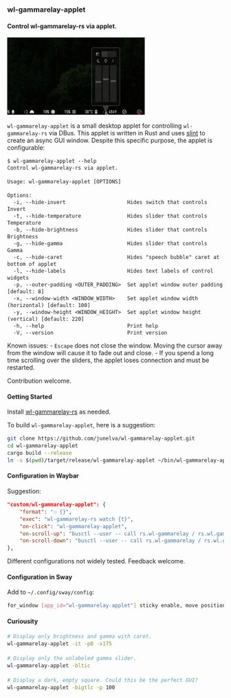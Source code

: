 ### wl-gammarelay-applet
#### Control wl-gammarelay-rs via applet.

![wl-gammarelay-applet demo](./doc/wga.gif)

`wl-gammarelay-applet` is a small desktop applet for controlling `wl-gammarelay-rs` via DBus. This applet is written in Rust and uses [slint](https://github.com/slint-ui/slint) to create an async GUI window. Despite this specific purpose, the applet is configurable:
```
$ wl-gammarelay-applet --help
Control wl-gammarelay-rs via applet.

Usage: wl-gammarelay-applet [OPTIONS]

Options:
  -i, --hide-invert                    Hides switch that controls Invert
  -t, --hide-temperature               Hides slider that controls Temperature
  -b, --hide-brightness                Hides slider that controls Brightness
  -g, --hide-gamma                     Hides slider that controls Gamma
  -c, --hide-caret                     Hides "speech bubble" caret at bottom of applet
  -l, --hide-labels                    Hides text labels of control widgets
  -p, --outer-padding <OUTER_PADDING>  Set applet window outer padding [default: 8]
  -x, --window-width <WINDOW_WIDTH>    Set applet window width (horizontal) [default: 100]
  -y, --window-height <WINDOW_HEIGHT>  Set applet window height (vertical) [default: 220]
  -h, --help                           Print help
  -V, --version                        Print version
```

Known issues:
    - `Escape` does not close the window. Moving the cursor away from the window will cause it to fade out and close.
    - If you spend a long time scrolling over the sliders, the applet loses connection and must be restarted.

Contribution welcome.

#### Getting Started
Install [wl-gammarelay-rs](https://github.com/MaxVerevkin/wl-gammarelay-rs) as needed.

To build `wl-gammarelay-applet`, here is a suggestion:
```bash
git clone https://github.com/junelva/wl-gammarelay-applet.git
cd wl-gammarelay-applet
cargo build --release
ln -s $(pwd)/target/release/wl-gammarelay-applet ~/bin/wl-gammarelay-applet
```

#### Configuration in Waybar
Suggestion:
```json
"custom/wl-gammarelay-applet": {
    "format": "❍ {}",
    "exec": "wl-gammarelay-rs watch {t}",
    "on-click": "wl-gammarelay-applet",
    "on-scroll-up": "busctl --user -- call rs.wl-gammarelay / rs.wl.gammarelay UpdateTemperature n +100",
    "on-scroll-down": "busctl --user -- call rs.wl-gammarelay / rs.wl.gammarelay UpdateTemperature n -100"
},
```

Different configurations not widely tested. Feedback welcome.

#### Configuration in Sway
Add to `~/.config/sway/config`:
```bash
for_window [app_id="wl-gammarelay-applet"] sticky enable, move position cursor, move up 20
```

#### Curiousity
```bash
# Display only brightness and gamma with caret.
wl-gammarelay-applet -it -p0 -x175

# Display only the unlabeled gamma slider.
wl-gammarelay-applet -bltic

# Display a dark, empty square. Could this be the perfect GUI?
wl-gammarelay-applet -bigtlc -p 100
```
